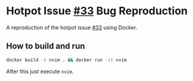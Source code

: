 # Hotpot Issue [#33](https://github.com/rktjmp/hotpot.nvim/issues/33) Bug Reproduction

A reproduction of the hotpot issue [#33](https://github.com/rktjmp/hotpot.nvim/issues/33) using Docker.

## How to build and run

```sh
docker build -t nvim . && docker run -it nvim
```

After this just execute `nvim`.

